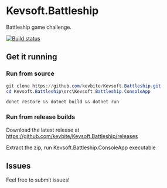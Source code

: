 # Kevsoft.Battleship

Battleship game challenge.

[![Build status](https://ci.appveyor.com/api/projects/status/yud53lqd8q023qpp/branch/master?svg=true)](https://ci.appveyor.com/project/kevbite/kevsoft-battleship/branch/master)

## Get it running

### Run from source

```powershell
git clone https://github.com/kevbite/Kevsoft.Battleship.git
cd Kevsoft.Battleship\src\Kevsoft.Battleship.ConsoleApp

donet restore && dotnet build && dotnet run
```

### Run from release builds

Download the latest release at https://github.com/kevbite/Kevsoft.Battleship/releases

Extract the zip, run Kevsoft.Battleship.ConsoleApp executable

## Issues

Feel free to submit issues!
